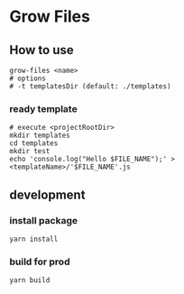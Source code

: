 # Grow Files

## How to use

```shell
grow-files <name>
# options
# -t templatesDir (default: ./templates)
```

### ready template
```shell
# execute <projectRootDir>
mkdir templates
cd templates
mkdir test
echo 'console.log("Hello $FILE_NAME");' > <templateName>/'$FILE_NAME'.js
```

## development

### install package
```shell
yarn install
```

### build for prod
```shell
yarn build
```